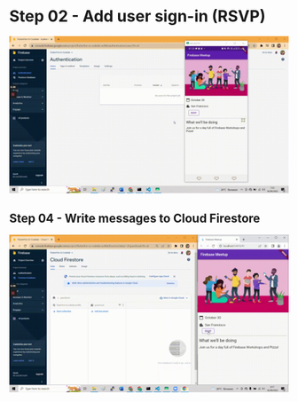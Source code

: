 # Step 02 - Add user sign-in (RSVP)
![Step02](step_02/images/step_02.gif)

## Step 04 - Write messages to Cloud Firestore
![Step04](step_02/images/step-04.gif)